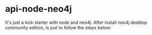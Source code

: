 # api-node-neo4j
It's just a kick starter with node and neo4j. After install neo4j desktop community edition, is just to follow the steps below:
